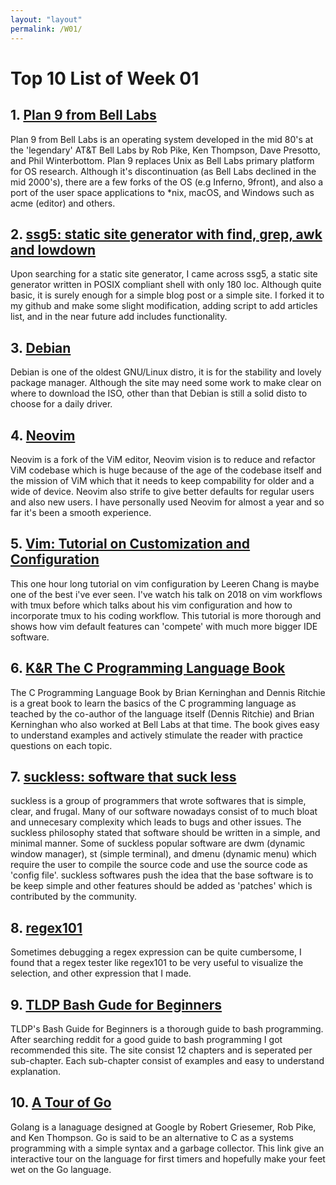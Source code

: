 ```yaml
---
layout: "layout"
permalink: /W01/
---
```


# Top 10 List of Week 01

## 1. [Plan 9 from Bell Labs](https://9p.io/plan9)
Plan 9 from Bell Labs is an operating system developed in the mid 80's at the 'legendary' AT&T Bell Labs by Rob Pike, Ken Thompson, Dave Presotto, and Phil Winterbottom. Plan 9 replaces Unix
as Bell Labs primary platform for OS research. Although it's discontinuation (as Bell Labs declined in the mid 2000's), there are a few forks of the OS (e.g Inferno, 9front), and also a port
of the user space applications to *nix, macOS, and Windows such as acme (editor) and others.

## 2. [ssg5: static site generator with find, grep, awk and lowdown](https://www.romanzolotarev.com/ssg.html)
Upon searching for a static site generator, I came across ssg5, a static site generator written in POSIX compliant shell with only 180 loc. Although quite basic, it is surely
enough for a simple blog post or a simple site. I forked it to my github and make some slight modification, adding script to add articles list, and in the near future add includes functionality.

## 3. [Debian](https://debian.org)
Debian is one of the oldest GNU/Linux distro, it is for the stability and lovely package manager. Although the site may need some work to make clear on where to download the ISO, other than that
Debian is still a solid disto to choose for a daily driver.

## 4. [Neovim](https://neovim.com/)
Neovim is a fork of the ViM editor, Neovim vision is to reduce and refactor ViM codebase which is huge because of the age of the codebase itself and the mission of ViM which that it needs to
keep compability for older and a wide of device. Neovim also strife to give better defaults for regular users and also new users. I have personally used Neovim for almost a year and so far it's
been a smooth experience.

## 5. [Vim: Tutorial on Customization and Configuration](https://www.youtube.com/watch?v=JFr28K65-5E&t=2630s)
This one hour long tutorial on vim configuration by Leeren Chang is maybe one of the best i've ever seen. I've watch his talk on 2018 on vim workflows with tmux before which talks about his
vim configuration and how to incorporate tmux to his coding workflow. This tutorial is more thorough and shows how vim default features can 'compete' with much more bigger IDE software.

## 6. [K&R The C Programming Language Book](https://www.amazon.com/Programming-Language-2nd-Brian-Kernighan/dp/0131103628)
The C Programming Language Book by Brian Kerninghan and Dennis Ritchie is a great book to learn the basics of the C programming language as teached by the co-author of the language itself (Dennis Ritchie)
and Brian Kerninghan who also worked at Bell Labs at that time. The book gives easy to understand examples and actively stimulate the reader with practice questions on each topic.

## 7. [suckless: software that suck less](https://suckless.org)
suckless is a group of programmers that wrote softwares that is simple, clear, and frugal. Many of our software nowadays consist of to much bloat and unnecesary complexity which leads to bugs
and other issues. The suckless philosophy stated that software should be written in a simple, and minimal manner. Some of suckless popular software are dwm (dynamic window manager), st (simple terminal),
and dmenu (dynamic menu) which require the user to compile the source code and use the source code as 'config file'. suckless softwares push the idea that the base software is to be keep simple and other
features should be added as 'patches' which is contributed by the community.

## 8. [regex101](https://regex101.com/)
Sometimes debugging a regex expression can be quite cumbersome, I found that a regex tester like regex101 to be very useful to visualize the selection, and other expression that I made.

## 9. [TLDP Bash Gude for Beginners](https://tldp.org/LDP/Bash-Beginners-Guide/html/)
TLDP's Bash Guide for Beginners is a thorough guide to bash programming. After searching reddit for a good guide to bash programming I got recommended this site.
The site consist 12 chapters and is seperated per sub-chapter. Each sub-chapter consist of examples and easy to understand explanation.

## 10. [A Tour of Go](https://tour.golang.org/)
Golang is a lanaguage designed at Google by Robert Griesemer, Rob Pike, and Ken Thompson. Go is said to be an alternative to C as a systems programming with a simple syntax and a garbage collector.
This link give an interactive tour on the language for first timers and hopefully make your feet wet on the Go language.
